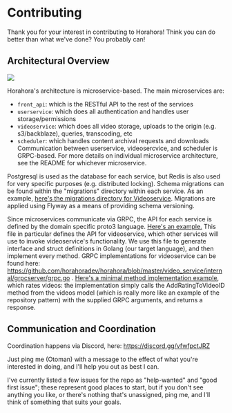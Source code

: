 # Contributing
Thank you for your interest in contributing to Horahora! Think you can do better than what we've done? You probably can!

## Architectural Overview
![](https://raw.githubusercontent.com/horahoradev/horahora/master/Architectural_Drawing.png)

Horahora's architecture is microservice-based. The main microservices are:
- `front_api`: which is the RESTful API to the rest of the services
- `userservice`: which does all authentication and handles user storage/permissions
- `videoservice`: which does all video storage, uploads to the origin (e.g. s3/backblaze), queries, transcoding, etc
- `scheduler`: which handles content archival requests and downloads
Communication between userservice, videosercvice, and scheduler is GRPC-based. For more details on individual microservice architecture, see the README for whichever microservice.

Postgresql is used as the database for each service, but Redis is also used for very specific purposes (e.g. distributed locking). Schema migrations can be found within the "migrations" directory within each service. As an example, [here's the migrations directory for Videoservice](https://github.com/horahoradev/horahora/tree/master/video_service/migrations). Migrations are applied using Flyway as a means of providing schema versioning.

Since microservices communicate via GRPC, the API for each service is defined by the domain specific proto3 language. [Here's an example.](https://github.com/horahoradev/horahora/blob/master/video_service/protocol/videoservice.proto) This file in particular defines the API for videoservice, which other services will use to invoke videoservice's functionality. We use this file to generate interface and struct definitions in Golang (our target language), and then implement every method. GRPC implementations for videoservice can be found here: https://github.com/horahoradev/horahora/blob/master/video_service/internal/grpcserver/grpc.go . [Here's a minimal method implementation example](https://github.com/horahoradev/horahora/blob/master/video_service/internal/grpcserver/grpc.go#L442), which rates videos: the implementation simply calls the AddRatingToVideoID method from the videos model (which is really more like an example of the repository pattern) with the supplied GRPC arguments, and returns a response.

## Communication and Coordination
Coordination happens via Discord, here: https://discord.gg/vfwfpctJRZ

Just ping me (Otoman) with a message to the effect of what you're interested in doing, and I'll help you out as best I can.

I've currently listed a few issues for the repo as "help-wanted" and "good first issue"; these represent good places to start, but if you don't see anything you like, or there's nothing that's unassigned, ping me, and I'll think of something that suits your goals.
